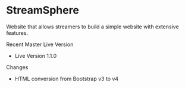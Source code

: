 # StreamSphere
Website that allows streamers to build a simple website with extensive features.

Recent Master Live Version

- Live Version 1.1.0

Changes

- HTML conversion from Bootstrap v3 to v4




